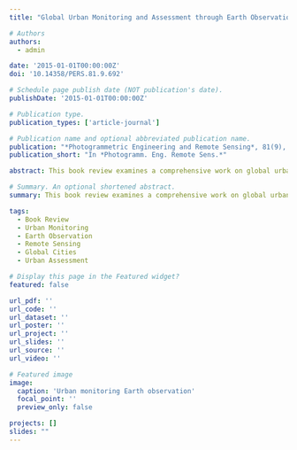 ```yaml
---
title: "Global Urban Monitoring and Assessment through Earth Observation (2015)"

# Authors
authors:
  - admin

date: '2015-01-01T00:00:00Z'
doi: '10.14358/PERS.81.9.692'

# Schedule page publish date (NOT publication's date).
publishDate: '2015-01-01T00:00:00Z'

# Publication type.
publication_types: ['article-journal']

# Publication name and optional abbreviated publication name.
publication: "*Photogrammetric Engineering and Remote Sensing*, 81(9), -692"
publication_short: "In *Photogramm. Eng. Remote Sens.*"

abstract: This book review examines a comprehensive work on global urban monitoring and assessment through Earth observation. The review discusses the use of satellite remote sensing and Earth observation technologies for monitoring urban growth, development patterns, and environmental changes in cities worldwide. The work contributes to understanding remote sensing applications in urban studies.

# Summary. An optional shortened abstract.
summary: This book review examines a comprehensive work on global urban monitoring and assessment through Earth observation.

tags:
  - Book Review
  - Urban Monitoring
  - Earth Observation
  - Remote Sensing
  - Global Cities
  - Urban Assessment

# Display this page in the Featured widget?
featured: false

url_pdf: ''
url_code: ''
url_dataset: ''
url_poster: ''
url_project: ''
url_slides: ''
url_source: ''
url_video: ''

# Featured image
image:
  caption: 'Urban monitoring Earth observation'
  focal_point: ''
  preview_only: false

projects: []
slides: ""
---
```

